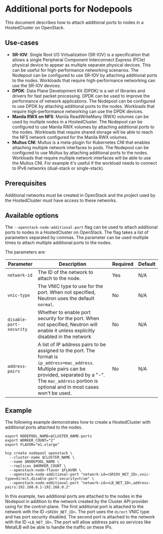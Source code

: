 # Additional ports for Nodepools

This document describes how to attach additional ports to nodes in a HostedCluster on OpenStack.

## Use-cases

- **SR-IOV**: Single Root I/O Virtualization (SR-IOV) is a specification that allows a single Peripheral Component Interconnect Express (PCIe) physical device to appear as multiple separate physical devices. This can be useful for high-performance networking scenarios. The Nodepool can be configured to use SR-IOV by attaching additional ports to the nodes. Workloads that require high-performance networking can use the SR-IOV devices.
- **DPDK**: Data Plane Development Kit (DPDK) is a set of libraries and drivers for fast packet processing. DPDK can be used to improve the performance of network applications. The Nodepool can be configured to use DPDK by attaching additional ports to the nodes. Workloads that require high-performance networking can use the DPDK devices.
- **Manila RWX on NFS**: Manila ReadWriteMany (RWX) volumes can be used by multiple nodes in a HostedCluster. The Nodepool can be configured to use Manila RWX volumes by attaching additional ports to the nodes. Workloads that require shared storage will be able to reach the NFS network configured for the Manila RWX volumes.
- **Multus CNI**: Multus is a meta-plugin for Kubernetes CNI that enables attaching multiple network interfaces to pods. The Nodepool can be configured to use Multus by attaching additional ports to the nodes. Workloads that require multiple network interfaces will be able to use the Multus CNI. For example it's useful if the workload needs to connect to IPv6 networks (dual-stack or single-stack).

## Prerequisites

Additional networks must be created in OpenStack and the project used by the HostedCluster must have access to these networks.

## Available options

The `--openstack-node-additional-port` flag can be used to attach additional ports to nodes in a HostedCluster on OpenStack. The flag takes a list of parameters separated by commas. The parameter can be used multiple times to attach multiple additional ports to the nodes.

The parameters are:

| Parameter       | Description                                                                                          | Required | Default  |
|-----------------|------------------------------------------------------------------------------------------------------|----------|----------|
| `network-id`    | The ID of the network to attach to the node.                                                         | Yes      | N/A      |
| `vnic-type`     | The VNIC type to use for the port. When not specified, Neutron uses the default `normal`.            | No       | N/A      |
| `disable-port-security` | Whether to enable port security for the port. When not specified, Neutron will enable it unless explicitly disabled in the network      | No       | N/A      |
| `address-pairs` | A list of IP address pairs to be assigned to the port. The format is `ip_address=mac_address`. Multiple pairs can be provided, separated by a "-". The `mac_address` portion is optional and in most cases won't be used. | No       | N/A      |

## Example

The following example demonstrates how to create a HostedCluster with additional ports attached to the nodes.

```shell
export NODEPOOL_NAME=$CLUSTER_NAME-ports
export WORKER_COUNT="2"
export FLAVOR="m1.xlarge"

hcp create nodepool openstack \
  --cluster-name $CLUSTER_NAME \
  --name $NODEPOOL_NAME \
  --replicas $WORKER_COUNT \
  --openstack-node-flavor $FLAVOR \
  --openstack-node-additional-port "network-id=<SRIOV_NET_ID>,vnic-type=direct,disable-port-security=true" \
  --openstack-node-additional-port "network-id=<LB_NET_ID>,address-pairs:192.168.0.1-192.168.0.2"
```

In this example, two additional ports are attached to the nodes in the Nodepool in addition to the network created by the Cluster API provider using for the control-plane. The first additional port is attached to the network with the ID `<SRIOV_NET_ID>`. The port uses the `direct` VNIC type and has port security disabled. The second port is attached to the network with the ID `<LB_NET_ID>`. The port will allow address pairs so services like MetalLB will be able to handle
the traffic on these IPs.
